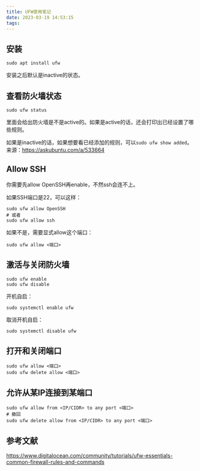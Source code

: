 ```yaml
---
title: UFW使用笔记
date: 2023-03-19 14:53:15
tags:
---
```


## 安装

```shell
sudo apt install ufw
```

安装之后默认是inactive的状态。

## 查看防火墙状态

```shell
sudo ufw status
```

里面会给出防火墙是不是active的。如果是active的话，还会打印出已经设置了哪些规则。

如果是inactive的话，如果想要看已经添加的规则，可以`sudo ufw show added`。来源：<https://askubuntu.com/a/533664>

## Allow SSH

你需要先allow OpenSSH再enable，不然ssh会连不上。

如果SSH端口是22，可以这样：

```shell
sudo ufw allow OpenSSH
# 或者
sudo ufw allow ssh
```

如果不是，需要显式allow这个端口：

```shell
sudo ufw allow <端口>
```

## 激活与关闭防火墙

```shell
sudo ufw enable
sudo ufw disable
```

开机自启：

```shell
sudo systemctl enable ufw
```

取消开机自启：

```shell
sudo systemctl disable ufw
```

## 打开和关闭端口

```shell
sudo ufw allow <端口>
sudo ufw delete allow <端口>
```

## 允许从某IP连接到某端口

```shell
sudo ufw allow from <IP/CIDR> to any port <端口>
# 撤回
sudo ufw delete allow from <IP/CIDR> to any port <端口>
```

## 参考文献

<https://www.digitalocean.com/community/tutorials/ufw-essentials-common-firewall-rules-and-commands>
